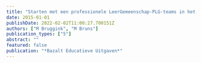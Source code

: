 ```yaml
---
title: "Starten met een professionele LeerGemeenschap-PLG-teams in het onderwijs"
date: 2015-01-01
publishDate: 2022-02-02T11:00:27.700151Z
authors: ["M Bruggink", "M Bruns"]
publication_types: ["5"]
abstract: ""
featured: false
publication: "*Bazalt Educatieve Uitgaven*"
---
```


